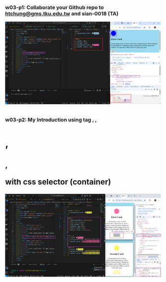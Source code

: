 ### w03-p1: Collaborate your Github repo to htchung@gms.tku.edu.tw and sian-0018 (TA)

![](w03-p1.png)

```

```

### w03-p2: My Introduction using tag <img>, <a>, <h1>, <h2>,<p> with css selector (container)

![](w03-p2.png)
